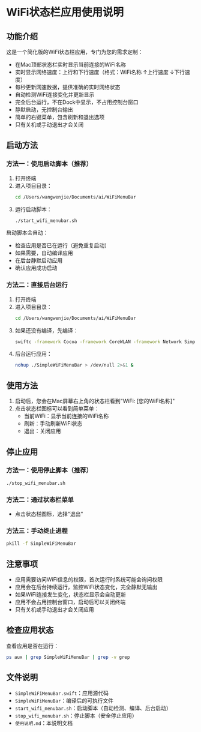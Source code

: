 # WiFi状态栏应用使用说明

## 功能介绍

这是一个简化版的WiFi状态栏应用，专门为您的需求定制：
- 在Mac顶部状态栏实时显示当前连接的WiFi名称
- 实时显示网络速度：上行和下行速度（格式：WiFi名称 ↑上行速度 ↓下行速度）
- 每秒更新网速数据，提供准确的实时网络状态
- 自动检测WiFi连接变化并更新显示
- 完全后台运行，不在Dock中显示，不占用控制台窗口
- 静默启动，无控制台输出
- 简单的右键菜单，包含刷新和退出选项
- 只有关机或手动退出才会关闭

## 启动方法

### 方法一：使用启动脚本（推荐）

1. 打开终端
2. 进入项目目录：
   ```bash
   cd /Users/wangwenjie/Documents/ai/WiFiMenuBar
   ```
3. 运行启动脚本：
   ```bash
   ./start_wifi_menubar.sh
   ```

启动脚本会自动：
- 检查应用是否已在运行（避免重复启动）
- 如果需要，自动编译应用
- 在后台静默启动应用
- 确认应用成功启动

### 方法二：直接后台运行

1. 打开终端
2. 进入项目目录：
   ```bash
   cd /Users/wangwenjie/Documents/ai/WiFiMenuBar
   ```
3. 如果还没有编译，先编译：
   ```bash
   swiftc -framework Cocoa -framework CoreWLAN -framework Network SimpleWiFiMenuBar.swift -o SimpleWiFiMenuBar
   ```
4. 后台运行应用：
   ```bash
   nohup ./SimpleWiFiMenuBar > /dev/null 2>&1 &
   ```

## 使用方法

1. 启动后，您会在Mac屏幕右上角的状态栏看到"WiFi: [您的WiFi名称]"
2. 点击状态栏图标可以看到简单菜单：
   - 当前WiFi：显示当前连接的WiFi名称
   - 刷新：手动刷新WiFi状态
   - 退出：关闭应用

## 停止应用

### 方法一：使用停止脚本（推荐）

```bash
./stop_wifi_menubar.sh
```

### 方法二：通过状态栏菜单

- 点击状态栏图标，选择"退出"

### 方法三：手动终止进程

```bash
pkill -f SimpleWiFiMenuBar
```

## 注意事项

- 应用需要访问WiFi信息的权限，首次运行时系统可能会询问权限
- 应用会在后台持续运行，监控WiFi状态变化，完全静默无输出
- 如果WiFi连接发生变化，状态栏显示会自动更新
- 应用不会占用控制台窗口，启动后可以关闭终端
- 只有关机或手动退出才会关闭应用

## 检查应用状态

查看应用是否在运行：
```bash
ps aux | grep SimpleWiFiMenuBar | grep -v grep
```

## 文件说明

- `SimpleWiFiMenuBar.swift`：应用源代码
- `SimpleWiFiMenuBar`：编译后的可执行文件
- `start_wifi_menubar.sh`：启动脚本（自动检测、编译、后台启动）
- `stop_wifi_menubar.sh`：停止脚本（安全停止应用）
- `使用说明.md`：本说明文档